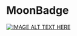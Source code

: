 # MoonBadge
[![IMAGE ALT TEXT HERE](https://img.youtube.com/vi/tleFrNa_Yb8/0.jpg)](https://www.youtube.com/watch?v=tleFrNa_Yb8)
